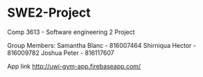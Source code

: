 # SWE2-Project
Comp 3613 - Software engineering 2 Project

Group Members: 
    Samantha Blanc - 816007464
    Shirniqua Hector - 816009782
    Joshua Peter - 816117607


App link http://uwi-gym-app.firebaseapp.com/

